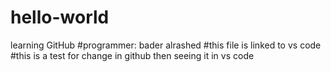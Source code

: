# hello-world
learning GitHub
#programmer: bader alrashed 
#this file is linked to vs code
#this is a test for change in github then seeing it in vs code

